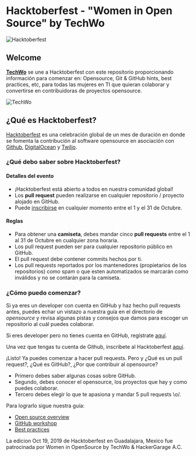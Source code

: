 # Hacktoberfest - "Women in Open Source" by TechWo

![Hacktoberfest][hf]

## Welcome
[**TechWo**][techwo] se une a Hacktoberfest con este repositorio proporcionando información para comenzar en: Opensource, Git &amp; GitHub hints, best practices, etc, para todas las mujeres en TI que quieran colaborar y convertirse en contribuidoras de proyectos opensource.

![TechWo](https://www.techwo.org/wp-content/uploads/2017/04/logo_techwo.png)

## ¿Qué es Hacktoberfest?
[Hacktoberfest][hfurl] es una celebración global de un mes de duración en donde se fomenta la contribución al software opensource en asociación con [Github][github], [DigitalOcean][digitalocean] y [Twilio][twilio].

### ¿Qué debo saber sobre Hacktoberfest?

#### Detalles del evento

- ¡Hacktoberfest está abierto a todos en nuestra comunidad global!
- Los **pull request** pueden realizarse en cualquier repositorio / proyecto alojado en GitHub.
- Puede [inscribirse][hfreg] en cualquier momento entre el 1 y el 31 de Octubre.

#### Reglas

- Para obtener una **camiseta**, debes mandar cinco **pull requests** entre el 1 al 31 de Octubre en cualquier zona horaria.
- Los pull request pueden ser para cualquier repositorio público en GitHub.
- El pull request debe contener commits hechos por ti.
- Los pull requests reportados por los mantenedores (propietarios de los repositorios) como spam o que esten automatizados se marcarán como inválidos y no se contarán para la camiseta.

### ¿Cómo puedo comenzar?
Si ya eres un developer con cuenta en GitHub y haz hecho pull requests antes, puedes echar un vistazo a nuestra guía en el directorio de *opensource* y revisa algunas pistas y consejos que damos para escoger un repositorio al cuál puedes colaborar.

Si eres developer pero no tienes cuenta en GitHub, regístrate [aquí][githubreg].

Una vez que tengas tu cuenta de Github, inscribete al Hacktoberfest [aquí][hfreg].

¡Listo! Ya puedes comenzar a hacer pull requests. Pero y ¿Qué es un pull request?, ¿Qué es GitHub?, ¿Por que contribuir al opensource?

- Primero debes saber algunas cosas sobre GitHub.
- Segundo, debes conocer el opensource, los proyectos que hay y como puedes colaborar.
- Tercero debes elegir lo que te apasiona y mandar 5 pull requests \o/.

Para lograrlo sigue nuestra guía:

- [Open source overview](opensource-overview/README.md)
- [GitHub workshop](github-workshop/README.md)
- [Best practices](best-practices/README.md)

[hf]: https://content.evernote.com/shard/s493/sh/56ce38db-cb56-4ddd-8658-4971e2b066fd/99b85c1eee385ef4/res/1e343229-85c4-4633-bf23-4aa211e580b1/skitch.png
[hfurl]: https://hacktoberfest.digitalocean.com/
[github]: https://github.com/
[digitalocean]: https://www.digitalocean.com/
[twilio]: https://www.twilio.com/
[githubreg]: https://github.com/join?source=header-home
[hfreg]: https://hacktoberfest.digitalocean.com/auth/github
[techwo]: https://techwo.org

<footer>La edicion Oct 19, 2019 de Hacktoberfest en Guadalajara, Mexico fue patrocinada por Women in OpenSource by TechWo & HackerGarage A.C.</footer>
